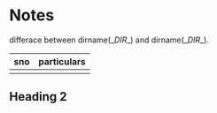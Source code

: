 # Notes

differace between dirname(\__DIR__) and dirname(\__DIR__). 


|    sno       |    particulars    |
|--------------|-------------------|
|              |                   |

## Heading 2
